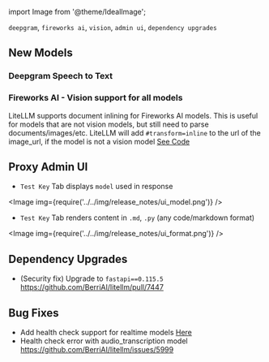 import Image from '@theme/IdealImage';


`deepgram`, `fireworks ai`, `vision`, `admin ui`, `dependency upgrades`

## New Models

### **Deepgram Speech to Text**

### **Fireworks AI - Vision** support for all models
LiteLLM supports document inlining for Fireworks AI models. This is useful for models that are not vision models, but still need to parse documents/images/etc.
LiteLLM will add `#transform=inline` to the url of the image_url, if the model is not a vision model [See Code](https://github.com/BerriAI/litellm/blob/1ae9d45798bdaf8450f2dfdec703369f3d2212b7/litellm/llms/fireworks_ai/chat/transformation.py#L114)


## Proxy Admin UI

- `Test Key` Tab displays `model` used in response

<Image img={require('../../img/release_notes/ui_model.png')} />

- `Test Key` Tab renders content in `.md`, `.py` (any code/markdown format)

<Image img={require('../../img/release_notes/ui_format.png')} />


## Dependency Upgrades

- (Security fix) Upgrade to `fastapi==0.115.5` https://github.com/BerriAI/litellm/pull/7447

## Bug Fixes

- Add health check support for realtime models [Here](https://docs.litellm.ai/docs/proxy/health#realtime-models)
- Health check error with audio_transcription model https://github.com/BerriAI/litellm/issues/5999







